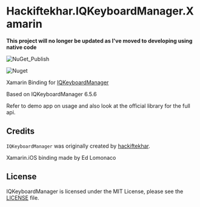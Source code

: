 # Hackiftekhar.IQKeyboardManager.Xamarin

**This project will no longer be updated as I've moved to developing using native code**

![NuGet_Publish](https://github.com/eman1986/Hackiftekhar.IQKeyboardManager.Xamarin/workflows/NuGet_Publish/badge.svg?branch=master)

![Nuget](https://img.shields.io/nuget/dt/Hackiftekhar.IQKeyboardManager.Xamarin)

Xamarin Binding for [IQKeyboardManager](https://github.com/hackiftekhar/IQKeyboardManager)

Based on IQKeyboardManager 6.5.6

Refer to demo app on usage and also look at the official library for the full api.

## Credits

`IQKeyboardManager` was originally created by [hackiftekhar](https://github.com/hackiftekhar).

Xamarin.iOS binding made by Ed Lomonaco

## License
IQKeyboardManager is licensed under the MIT License, please see the [LICENSE](LICENSE) file.

